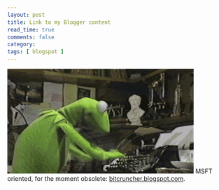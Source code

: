 ```yaml
---
layout: post
title: Link to my Blogger content
read_time: true  
comments: false
category:
tags: [ blogspot ]
---
```


![PFE on a Friday night](/assets/kermit.gif)
MSFT oriented, for the moment obsolete: [bitcruncher.blogspot.com](https://bitcruncher.blogspot.com).
